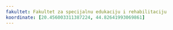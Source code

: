 ```yaml
---
fakultet: Fakultet za specijalnu edukaciju i rehabilitaciju
koordinate: [20.456003311387224, 44.82641993069861]
---
```

